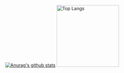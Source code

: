 [![Anurag's github stats](https://github-readme-stats.vercel.app/api?username=yansheng836&show_icons=true&theme=vue-dark)](https://github.com/anuraghazra/github-readme-stats)
<a href="https://github.com/anuraghazra/github-readme-stats">
  <img src="https://github-readme-stats.vercel.app/api/top-langs/?username=yansheng836&exclude_repo=github-stats,python-project-collection&hide=javascript,html,css,java,python,Visual+Basic+.NET,awk,pascal,ruby,gnuplot,cs,sln,csproj,aspx&theme=vue-dark" height="195px" title="Top Langs" alt="Top Langs"/>
</a>
